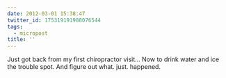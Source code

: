 ```yaml
---
date: 2012-03-01 15:38:47
twitter_id: 175319191988076544
tags:
  - micropost
title: ''
---
```


Just got back from my first chiropractor visit... Now to drink water and ice the trouble spot. And figure out what. just. happened.
